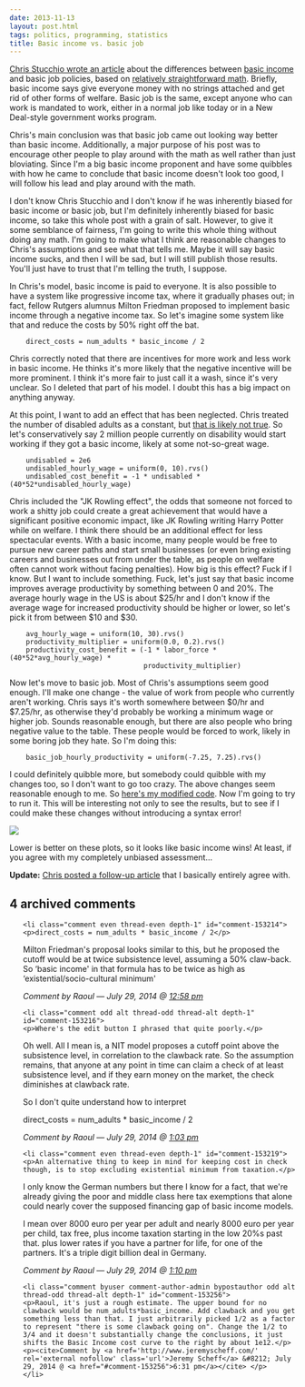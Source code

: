 ```yaml
---
date: 2013-11-13
layout: post.html
tags: politics, programming, statistics
title: Basic income vs. basic job
---
```


<p><a href="http://www.chrisstucchio.com/blog/2013/basic_income_vs_basic_job.html">Chris Stucchio wrote an article</a> about the differences between <a href="http://en.wikipedia.org/wiki/Basic_income">basic income</a> and basic job policies, based on <a href="https://gist.github.com/stucchio/7447067">relatively straightforward math</a>. Briefly, basic income says give everyone money with no strings attached and get rid of other forms of welfare. Basic job is the same, except anyone who can work is mandated to work, either in a normal job like today or in a New Deal-style government works program.</p>

<p>Chris's main conclusion was that basic job came out looking way better than basic income. Additionally, a major purpose of his post was to encourage other people to play around with the math as well rather than just bloviating. Since I'm a big basic income proponent and have some quibbles with how he came to conclude that basic income doesn't look too good, I will follow his lead and play around with the math.</p>

<!--more-->

<p>I don't know Chris Stucchio and I don't know if he was inherently biased for basic income or basic job, but I'm definitely inherently biased for basic income, so take this whole post with a grain of salt. However, to give it some semblance of fairness, I'm going to write this whole thing without doing any math. I'm going to make what I think are reasonable changes to Chris's assumptions and see what that tells me. Maybe it will say basic income sucks, and then I will be sad, but I will still publish those results. You'll just have to trust that I'm telling the truth, I suppose.</p>

<p>In Chris's model, basic income is paid to everyone. It is also possible to have a system like progressive income tax, where it gradually phases out; in fact, fellow Rutgers alumnus Milton Friedman proposed to implement basic income through a negative income tax. So let's imagine some system like that and reduce the costs by 50% right off the bat.</p>

        direct_costs = num_adults * basic_income / 2

<p>Chris correctly noted that there are incentives for more work and less work in basic income. He thinks it's more likely that the negative incentive will be more prominent. I think it's more fair to just call it a wash, since it's very unclear. So I deleted that part of his model. I doubt this has a big impact on anything anyway.</p>

<p>At this point, I want to add an effect that has been neglected. Chris treated the number of disabled adults as a constant, but <a href="http://apps.npr.org/unfit-for-work/">that is likely not true</a>. So let's conservatively say 2 million people currently on disability would start working if they got a basic income, likely at some not-so-great wage.</p>

        undisabled = 2e6
        undisabled_hourly_wage = uniform(0, 10).rvs()
        undisabled_cost_benefit = -1 * undisabled * (40*52*undisabled_hourly_wage)

<p>Chris included the "JK Rowling effect", the odds that someone not forced to work a shitty job could create a great achievement that would have a significant positive economic impact, like JK Rowling writing Harry Potter while on welfare. I think there should be an additional effect for less spectacular events. With a basic income, many people would be free to pursue new career paths and start small businesses (or even bring existing careers and businesses out from under the table, as people on welfare often cannot work without facing penalties). How big is this effect? Fuck if I know. But I want to include something. Fuck, let's just say that basic income improves average productivity by something between 0 and 20%. The average hourly wage in the US is about $25/hr and I don't know if the average wage for increased productivity should be higher or lower, so let's pick it from between $10 and $30.</p>

        avg_hourly_wage = uniform(10, 30).rvs()
        productivity_multiplier = uniform(0.0, 0.2).rvs()
        productivity_cost_benefit = (-1 * labor_force * (40*52*avg_hourly_wage) *
                                     productivity_multiplier)

<p>Now let's move to basic job. Most of Chris's assumptions seem good enough. I'll make one change - the value of work from people who currently aren't working. Chris says it's worth somewhere between $0/hr and $7.25/hr, as otherwise they'd probably be working a minimum wage or higher job. Sounds reasonable enough, but there are also people who bring negative value to the table. These people would be forced to work, likely in some boring job they hate. So I'm doing this:</p>

        basic_job_hourly_productivity = uniform(-7.25, 7.25).rvs()

<p>I could definitely quibble more, but somebody could quibble with my changes too, so I don't want to go too crazy. The above changes seem reasonable enough to me. So <a href="https://gist.github.com/dumbmatter/7457890">here's my modified code</a>. Now I'm going to try to run it. This will be interesting not only to see the results,  but to see if I could make these changes without introducing a syntax error!</p>

<img src="/files/basic-income-basic-job.png" class="img-responsive">

<p>Lower is better on these plots, so it looks like basic income wins! At least, if you agree with my completely unbiased assessment...</p>

<p><b>Update:</b> <a href="http://www.chrisstucchio.com/blog/2013/basic_income_vs_basic_job2.html">Chris posted a follow-up article</a> that I basically entirely agree with.</p>

<h2 id="comments">4 archived comments</h2>

<ol id="commentlist">

    <li class="comment even thread-even depth-1" id="comment-153214">
    <p>direct_costs = num_adults * basic_income / 2</p>
<p>Milton Friedman's proposal looks similar to this, but he proposed the cutoff would be at twice subsistence level, assuming a 50% claw-back. So &#8216;basic income' in that formula has to be twice as high as &#8216;existential/socio-cultural minimum'</p>
    <p><cite>Comment by Raoul &#8212; July 29, 2014 @ <a href="#comment-153214">12:58 pm</a></cite> </p>
    </li>

    <li class="comment odd alt thread-odd thread-alt depth-1" id="comment-153216">
    <p>Where's the edit button I phrased that quite poorly.</p>
<p>Oh well. All I mean is, a NIT model proposes a cutoff point above the subsistence level, in correlation to the clawback rate. So the assumption remains, that anyone at any point in time can claim a check of at least subsistence level, and if they earn money on the market, the check diminishes at clawback rate.</p>
<p>So I don't quite understand how to interpret</p>
<p>direct_costs = num_adults * basic_income / 2</p>
    <p><cite>Comment by Raoul &#8212; July 29, 2014 @ <a href="#comment-153216">1:03 pm</a></cite> </p>
    </li>

    <li class="comment even thread-even depth-1" id="comment-153219">
    <p>An alternative thing to keep in mind for keeping cost in check though, is to stop excluding existential minimum from taxation.</p>
<p>I only know the German numbers but there I know for a fact, that we're already giving the poor and middle class here tax exemptions that alone could nearly cover the supposed financing gap of basic income models.</p>
<p>I mean over 8000 euro per year per adult and nearly 8000 euro per year per child, tax free, plus income taxation starting in the low 20%s past that. plus lower rates if you have a partner for life, for one of the partners. It's a triple digit billion deal in Germany.</p>
    <p><cite>Comment by Raoul &#8212; July 29, 2014 @ <a href="#comment-153219">1:10 pm</a></cite> </p>
    </li>

    <li class="comment byuser comment-author-admin bypostauthor odd alt thread-odd thread-alt depth-1" id="comment-153256">
    <p>Raoul, it's just a rough estimate. The upper bound for no clawback would be num_adults*basic_income. Add clawback and you get something less than that. I just arbitrarily picked 1/2 as a factor to represent "there is some clawback going on". Change the 1/2 to 3/4 and it doesn't substantially change the conclusions, it just shifts the Basic Income cost curve to the right by about 1e12.</p>
    <p><cite>Comment by <a href='http://www.jeremyscheff.com/' rel='external nofollow' class='url'>Jeremy Scheff</a> &#8212; July 29, 2014 @ <a href="#comment-153256">6:31 pm</a></cite> </p>
    </li>


</ol>
